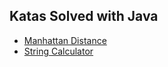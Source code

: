 ## Katas Solved with Java

- [Manhattan Distance](https://github.com/Marius9595/manhattan_distance_kata_java)
- [String Calculator](https://github.com/Marius9595/string_calculator_java)
